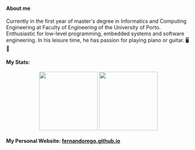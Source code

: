 #### About me

Currently in the first year of master's degree in Informatics and Computing Engineering at Faculty of Engineering of the University of Porto. Enthusiastic for low-level programming, embedded systems and software engineering. In his leisure time, he has passion for playing piano or guitar. 🖥️ 🎸

#### My Stats:

<p align="center">
 <img height="160" align="center" src="https://github-readme-stats.vercel.app/api?username=fernandorego&theme=onedark&show_icons=true&count_private=true&hide_border=true">
 <img height="160" align="center" src="https://github-readme-stats.vercel.app/api/top-langs/?username=fernandorego&layout=compact&theme=onedark&langs_count=5&count_private=true&exclude_repo=feup-aeda,feup-cal&hide=html,blade,makefile&hide_border=true">
</p>

#### My Personal Website: [fernandorego.github.io](https://fernandorego.github.io/)
